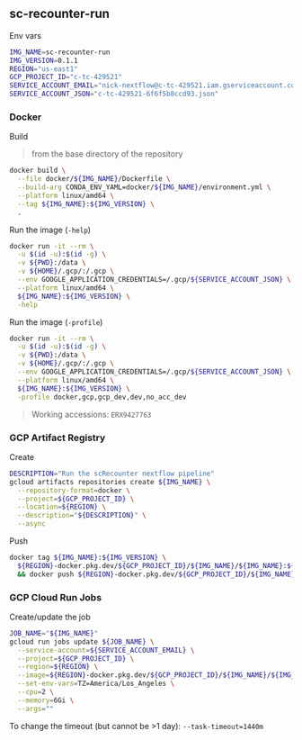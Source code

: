 ## sc-recounter-run

Env vars

```bash
IMG_NAME=sc-recounter-run
IMG_VERSION=0.1.1
REGION="us-east1"
GCP_PROJECT_ID="c-tc-429521"
SERVICE_ACCOUNT_EMAIL="nick-nextflow@c-tc-429521.iam.gserviceaccount.com"
SERVICE_ACCOUNT_JSON="c-tc-429521-6f6f5b8ccd93.json"
```

### Docker

Build

> from the base directory of the repository

```bash
docker build \
  --file docker/${IMG_NAME}/Dockerfile \
  --build-arg CONDA_ENV_YAML=docker/${IMG_NAME}/environment.yml \
  --platform linux/amd64 \
  --tag ${IMG_NAME}:${IMG_VERSION} \
  .
```

Run the image (`-help`)

```bash
docker run -it --rm \
  -u $(id -u):$(id -g) \
  -v ${PWD}:/data \
  -v ${HOME}/.gcp/:/.gcp \
  --env GOOGLE_APPLICATION_CREDENTIALS=/.gcp/${SERVICE_ACCOUNT_JSON} \
  --platform linux/amd64 \
  ${IMG_NAME}:${IMG_VERSION} \
  -help
```

Run the image (`-profile`)

```bash
docker run -it --rm \
  -u $(id -u):$(id -g) \
  -v ${PWD}:/data \
  -v ${HOME}/.gcp/:/.gcp \
  --env GOOGLE_APPLICATION_CREDENTIALS=/.gcp/${SERVICE_ACCOUNT_JSON} \
  --platform linux/amd64 \
  ${IMG_NAME}:${IMG_VERSION} \
  -profile docker,gcp,gcp_dev,dev,no_acc_dev
```

> Working accessions: `ERX9427763`

### GCP Artifact Registry

Create

```bash
DESCRIPTION="Run the scRecounter nextflow pipeline"
gcloud artifacts repositories create ${IMG_NAME} \
  --repository-format=docker \
  --project=${GCP_PROJECT_ID} \
  --location=${REGION} \
  --description="${DESCRIPTION}" \
  --async
```

Push

```bash
docker tag ${IMG_NAME}:${IMG_VERSION} \
  ${REGION}-docker.pkg.dev/${GCP_PROJECT_ID}/${IMG_NAME}/${IMG_NAME}:${IMG_VERSION} \
  && docker push ${REGION}-docker.pkg.dev/${GCP_PROJECT_ID}/${IMG_NAME}/${IMG_NAME}:${IMG_VERSION}
```

### GCP Cloud Run Jobs

Create/update the job

```bash
JOB_NAME="${IMG_NAME}"
gcloud run jobs update ${JOB_NAME} \
  --service-account=${SERVICE_ACCOUNT_EMAIL} \
  --project=${GCP_PROJECT_ID} \
  --region=${REGION} \
  --image=${REGION}-docker.pkg.dev/${GCP_PROJECT_ID}/${IMG_NAME}/${IMG_NAME}:${IMG_VERSION} \
  --set-env-vars=TZ=America/Los_Angeles \
  --cpu=2 \
  --memory=6Gi \
  --args=""
```

To change the timeout (but cannot be >1 day): `--task-timeout=1440m`
